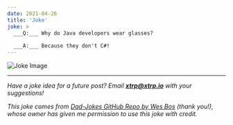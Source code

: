 ```yaml
---
date: 2021-04-26
title: 'Joke'
joke: >
  ___Q:___ Why do Java developers wear glasses?
  
  ___A:___ Because they don't C#!
---
```


![Joke Image](https://private.xtrp.io/projects/DailyDeveloperJokes/public_image_server/images/5e12592f4bd15.png)

---
*Have a joke idea for a future post? Email **[xtrp@xtrp.io](mailto:xtrp@xtrp.io)** with your suggestions!*

*This joke comes from [Dad-Jokes GitHub Repo by Wes Bos](https://github.com/wesbos/dad-jokes) (thank you!), whose owner has given me permission to use this joke with credit.*

<!-- 
Joke text:
**Q:** Why do Java developers wear glasses?

**A:** Because they don't C#!
 -->

